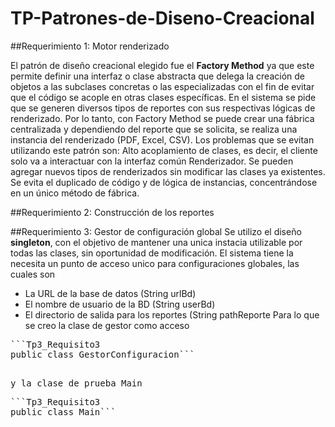 # TP-Patrones-de-Diseno-Creacional

##Requerimiento 1: Motor renderizado

El patrón de diseño creacional elegido fue el **Factory Method** ya que este permite definir una interfaz o clase abstracta que delega la creación de objetos a las subclases concretas o las especializadas con el fin de evitar que el código se acople en otras clases específicas.
En el sistema se pide que se generen diversos tipos de reportes con sus respectivas lógicas de renderizado. Por lo tanto, con Factory Method se puede crear una fábrica centralizada y dependiendo del reporte que se solicita, se realiza una instancia del renderizado (PDF, Excel, CSV).
Los problemas que se evitan utilizando este patrón son:
Alto acoplamiento de clases, es decir, el cliente solo va a interactuar con la interfaz común Renderizador.
Se pueden agregar nuevos tipos de renderizados sin modificar las clases ya existentes.
Se evita el duplicado de código y de lógica de instancias, concentrándose en un único método de fábrica.

##Requerimiento 2: Construcción de los reportes


##Requerimiento 3: Gestor de configuración global
Se utilizo el diseño **singleton**, con el objetivo de mantener una unica instacia utilizable por todas las clases, sin oportunidad de modificación. 
El sistema tiene la necesita un punto de acceso unico para configuraciones globales, las cuales son
  - La URL de la base de datos (String urlBd)
  - El nombre de usuario de la BD (String userBd)
  - El directorio de salida para los reportes (String pathReporte
Para lo que se creo la clase de gestor como acceso
<pre>```Tp3_Requisito3
public class GestorConfiguracion```<pre>

y la clase de prueba Main
<pre>```Tp3_Requisito3
public class Main```<pre>

